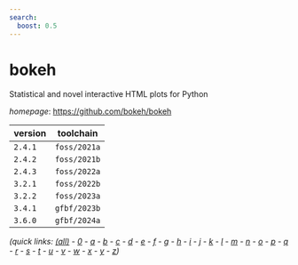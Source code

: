 ```yaml
---
search:
  boost: 0.5
---
```

# bokeh

Statistical and novel interactive HTML plots for Python

*homepage*: <https://github.com/bokeh/bokeh>

version | toolchain
--------|----------
``2.4.1`` | ``foss/2021a``
``2.4.2`` | ``foss/2021b``
``2.4.3`` | ``foss/2022a``
``3.2.1`` | ``foss/2022b``
``3.2.2`` | ``foss/2023a``
``3.4.1`` | ``gfbf/2023b``
``3.6.0`` | ``gfbf/2024a``


*(quick links: [(all)](../index.md) - [0](../0/index.md) - [a](../a/index.md) - [b](../b/index.md) - [c](../c/index.md) - [d](../d/index.md) - [e](../e/index.md) - [f](../f/index.md) - [g](../g/index.md) - [h](../h/index.md) - [i](../i/index.md) - [j](../j/index.md) - [k](../k/index.md) - [l](../l/index.md) - [m](../m/index.md) - [n](../n/index.md) - [o](../o/index.md) - [p](../p/index.md) - [q](../q/index.md) - [r](../r/index.md) - [s](../s/index.md) - [t](../t/index.md) - [u](../u/index.md) - [v](../v/index.md) - [w](../w/index.md) - [x](../x/index.md) - [y](../y/index.md) - [z](../z/index.md))*

